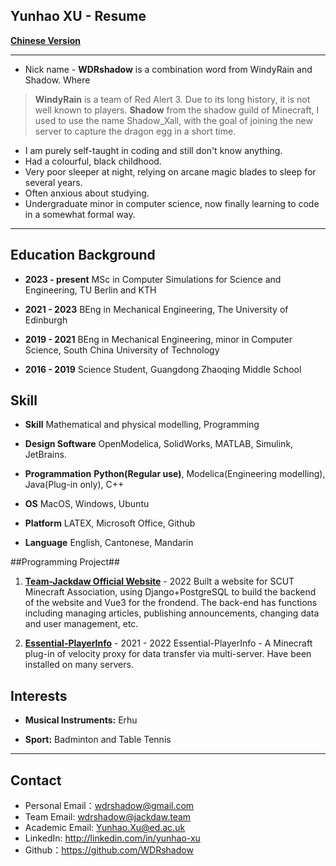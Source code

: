 ## Yunhao XU - Resume ##

**[Chinese Version][1]**

----------

 - Nick name - **WDRshadow** is a combination word from WindyRain and Shadow. Where

> **WindyRain** is a team of Red Alert 3. Due to its long history, it is not well known to players.
> **Shadow** from the shadow guild of Minecraft, I used to use the name Shadow_Xall, with the goal of joining the new server to capture the dragon egg in a short time.

 - I am purely self-taught in coding and still don't know anything.
 - Had a colourful, black childhood.
 - Very poor sleeper at night, relying on arcane magic blades to sleep for several years.
 - Often anxious about studying.
 - Undergraduate minor in computer science, now finally learning to code in a somewhat formal way.

----------

## Education Background ##

 - **2023 - present** MSc in Computer Simulations for Science and Engineering, TU Berlin and KTH

 - **2021 - 2023** BEng in Mechanical Engineering, The University of Edinburgh

 - **2019 - 2021** BEng in Mechanical Engineering, minor in Computer Science, South China University of Technology

 - **2016 - 2019** Science Student, Guangdong Zhaoqing Middle School


## Skill ##

 - **Skill** Mathematical and physical modelling, Programming

 - **Design Software** OpenModelica, SolidWorks, MATLAB, Simulink, JetBrains.

 - **Programmation**  **Python(Regular use)**, Modelica(Engineering modelling), Java(Plug-in only), C++

 - **OS** MacOS, Windows, Ubuntu

 - **Platform** LATEX, Microsoft Office, Github

 - **Language** English, Cantonese, Mandarin

##Programming Project##

 1. [**Team-Jackdaw Official Website**][2] - 2022
Built a website for SCUT Minecraft Association, using Django+PostgreSQL to build the backend of the website and Vue3 for the frondend. The back-end has functions including managing articles, publishing announcements, changing data and user management, etc.

 2. [**Essential-PlayerInfo**][3] - 2021 - 2022
Essential-PlayerInfo - A Minecraft plug-in of velocity proxy for data transfer via multi-server. Have been installed on many servers.

## Interests ##

 - **Musical Instruments:** Erhu

 - **Sport:** Badminton and Table Tennis

----------

## Contact ##

 - Personal Email：wdrshadow@gmail.com
 - Team Email: wdrshadow@jackdaw.team
 - Academic Email: Yunhao.Xu@ed.ac.uk
 - LinkedIn: http://linkedin.com/in/yunhao-xu
 - Github：https://github.com/WDRshadow


  [1]: https://github.com/WDRshadow/WDRshadow/blob/main/README_CN.md
  [2]: http://mc.ussjackdaw.com
  [3]: https://www.github.com/Team-Jackdaw/Essential-PlayerInfo
